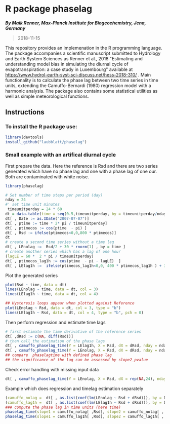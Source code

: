 # R package phaselag

**_By Maik Renner, Max-Planck Institute for Biogeochemistry, Jena, Germany_**
> 2018-11-15
    
This repository provides an implemenation in the R programming language.  
    The package accompanies a scientific manuscript
    submitted to Hydrology and Earth System Sciences
    as Renner et al., 2018 "Estimating and understanding model bias
    in simulating the diurnal cycle of evapotranspiration:
    a case study in Luxembourg" available at https://www.hydrol-earth-syst-sci-discuss.net/hess-2018-310/ .
    Main functionality is to calculate the phase lag between two time series in time units, 
    extending the Camuffo-Bernardi (1980) regression model with a harmonic
    analysis.
    The package also contains some statistical utilities 
    as well as simple meteorological functions.

## Instructions    
### To install the R package use:
```R
library(devtools)
install_github("laubblatt/phaselag")
 ```

### Small example with an artifical diurnal cycle 
First prepare the data. Here the reference is Rsd and there are two series 
generated which have no phase lag and one with a phase lag of one our. 
Both are contaminated with white noise. 
```R
library(phaselag)

# Set number of time steps per period (day)
nday = 24
#' set time unit minutes
 timeunitperday = 24 * 60
dt = data.table(time = seq(0.5,timeunitperday, by = timeunitperday/nday))
dt[ , Date := as.IDate("2007-07-07")]
dt[ , ptime := time * 2* pi / timeunitperday]
dt[ , ptimecos := cos(ptime  - pi) ]
dt[ , Rsd := ifelse(ptimecos<0,0,800 * ptimecos)]
dt
# create a second time series without a time lag
dt[ , LEnolag :=  Rsd/2 + 30 * rnorm(1) , by = time ]
# create another series which has a lag of one hour
(lagLE = 60 *  2 * pi / timeunitperday)
dt[ , ptimecos_lag1h := cos(ptime  - pi - lagLE)  ]
dt[ , LElag1h :=  ifelse(ptimecos_lag1h<0,0, 400 * ptimecos_lag1h ) + 30 * rnorm(1)  , by = time ]
 ```
Plot the generated series 
```R
plot(Rsd ~ time, data = dt)
lines(LEnolag ~ time, data = dt, col = 3)
lines(LElag1h ~ time, data = dt, col = 4)

## Hysteresis loops appear when plotted against Reference
plot(LEnolag ~ Rsd, data = dt, col = 3, type = "b")
lines(LElag1h ~ Rsd, data = dt, col = 4, type = "b", pch = 0)
 ```
Then perform regression and estimate time lags
```R
# first estimate the time derivative of the reference series
dt[ ,dRsd := c(NA, diff(Rsd))]
# then call the estimation of the phase lags
dt[ , camuffo_phaselag_time(Y = LElag1h, X = Rsd, dX = dRsd, nday = nday, timeunitperday = timeunitperday)]
dt[ , camuffo_phaselag_time(Y = LEnolag, X = Rsd, dX = dRsd, nday = nday, timeunitperday = timeunitperday)]
## compare  phaselagtime with defined phase lag
## the significance of the lag can be assessed by slope2_pvalue
 ```

Check error handling with missing input data 
```R
dt[ , camuffo_phaselag_time(Y = LEnolag, X = Rsd, dX = rep(NA,24), nday = nday, timeunitperday = timeunitperday)]
 ```

Example which does regression and timelag estimation separately 
```R
(camuffo_nolag =  dt[ , as.list(coef(lm(LEnolag ~ Rsd + dRsd))), by = Date])
(camuffo_lag1h =  dt[ , as.list(coef(lm(LElag1h ~ Rsd + dRsd))), by = Date])
### compute the phase lag in time units (here time)
phaselag_time(slope1 = camuffo_nolag[ ,Rsd], slope2 = camuffo_nolag[ , dRsd], nday = nday, timeunitperday = timeunitperday)
phaselag_time(slope1 = camuffo_lag1h[ ,Rsd], slope2 = camuffo_lag1h[ , dRsd], nday = nday, timeunitperday = timeunitperday)
 ```

